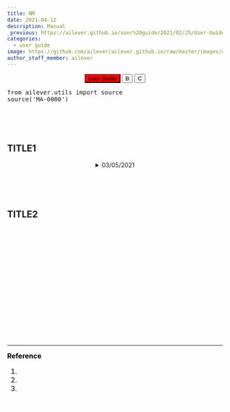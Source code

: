 ```yaml
---
title: NM
date: 2021-04-12
description: Manual
_previous: https://ailever.github.io/user%20guide/2021/02/25/User-Guide/
categories:
  - user guide
image: https://github.com/ailever/ailever.github.io/raw/master/images/unsplash/gray_User_Guide.png
author_staff_member: ailever
---
```


<!-- Top Block -->
<div align="center" class="top_btn_box">
  <button class="top_btn" type="button" style="background-color:red;" onclick="location.href='https://ailever.github.io/user%20guide/2021/02/25/User-Guide/'">User Guide</button>
  <button class="top_btn" type="button" onclick="location.href='#'">B</button>
  <button class="top_btn" type="button" onclick="location.href='#'">C</button>
</div>
<!-- Top Block -->
<pre class="python-code">
from ailever.utils import source
source('MA-0000')
</pre>

<br><br><br>
## TITLE1
<details markdown="1">
  <summary align="center">03/05/2021</summary>
<div>
      · Date : 03/05/2021 <br>
      · : <br>
</div>
</details>

<br><br><br>
## TITLE2

<br><br><br>

<!-- Content Block -->
<div align="left" style="font-size:medium;font-weight:normal;color:black;background-color:unset;">　<br><br></div>
<div align="left" style="font-size:medium;font-weight:normal;color:black;background-color:unset;">　<br><br></div>
<div align="left" style="font-size:medium;font-weight:normal;color:black;background-color:unset;">　<br><br></div>
<!-- Content Block -->

<br><br><br>

---

<!-- Reference Block -->
<div align="left" style="font-size:medium;font-weight:normal;color:black;background-color:unset;">
<b>Reference</b>
<ol>
  <li></li>
  <li></li>
  <li></li>
</ol>
</div>
<!-- Reference Block -->

<!-- Bottom Block -->
<div align="center" class="bottom_btn_box">
  <span class="bottom_btn"><a href="https://github.com/ailever/ailever.github.io/blob/master/_posts/user-guide/2021-04-13-app-PL.md" target="_blank" style="color:white">Edit</a></span>
</div>
<!-- Bottom Block -->

<!-- Notice
# Mathematical Expression
- outline : $  $
- inline  : $$  $$

# Default Div Tag
- align : left, right, center
- font-size : xx-small, x-small, small, medium, large, x-large, xx-large
- font-weight : normal, bold
- color : red, orange, yellow, green, cyan, blue, purple, pink, white, gray, brown
- background-color : red, orange, yellow, green, cyan, blue, purple, pink, white, gray, brown

# Html Ref
- color code : https://htmlcolorcodes.com/
- tags : https://www.w3schools.com/tags/default.asp
- attributes : https://www.w3schools.com/tags/ref_attributes.asp
Notice -->




